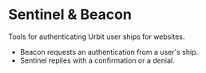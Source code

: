 #   Sentinel & Beacon

Tools for authenticating Urbit user ships for websites.

- Beacon requests an authentication from a user's ship.
- Sentinel replies with a confirmation or a denial.

